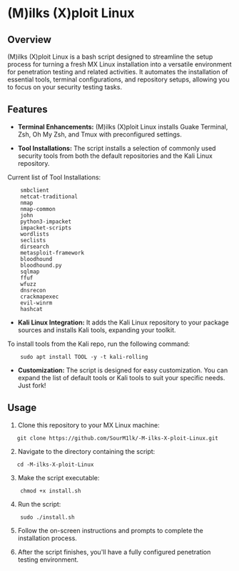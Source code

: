 # (M)ilks (X)ploit Linux

## Overview

(M)ilks (X)ploit Linux is a bash script designed to streamline the setup process for turning a fresh MX Linux installation into a versatile environment for penetration testing and related activities. It automates the installation of essential tools, terminal configurations, and repository setups, allowing you to focus on your security testing tasks.

## Features

- **Terminal Enhancements:** (M)ilks (X)ploit Linux installs Guake Terminal, Zsh, Oh My Zsh, and Tmux with preconfigured settings.

- **Tool Installations:** The script installs a selection of commonly used security tools from both the default repositories and the Kali Linux repository.

Current list of Tool Installations:
```shell
    smbclient
    netcat-traditional
    nmap
    nmap-common
    john
    python3-impacket
    impacket-scripts
    wordlists
    seclists
    dirsearch
    metasploit-framework
    bloodhound
    bloodhound.py
    sqlmap
    ffuf
    wfuzz
    dnsrecon
    crackmapexec
    evil-winrm
    hashcat
```

- **Kali Linux Integration:** It adds the Kali Linux repository to your package sources and installs Kali tools, expanding your toolkit.

To install tools from the Kali repo, run the following command:
```shell
    sudo apt install TOOL -y -t kali-rolling
```

- **Customization:** The script is designed for easy customization. You can expand the list of default tools or Kali tools to suit your specific needs. Just fork!

## Usage

1. Clone this repository to your MX Linux machine:

```shell
   git clone https://github.com/SourM1lk/-M-ilks-X-ploit-Linux.git
```

2. Navigate to the directory containing the script:

```shell
   cd -M-ilks-X-ploit-Linux
```

3. Make the script executable:

```shell
    chmod +x install.sh
```

4. Run the script:

```shell
    sudo ./install.sh
```

5. Follow the on-screen instructions and prompts to complete the installation process.

6. After the script finishes, you'll have a fully configured penetration testing environment.



